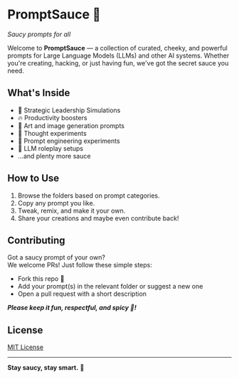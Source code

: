 # PromptSauce 🍝

_Saucy prompts for all_

Welcome to **PromptSauce** — a collection of curated, cheeky, and powerful prompts for Large Language Models (LLMs) and other AI systems. Whether you're creating, hacking, or just having fun, we've got the secret sauce you need.

## What's Inside

- 📜 Strategic Leadership Simulations
- 🔥 Productivity boosters
- 🎨 Art and image generation prompts
- 🧠 Thought experiments
- 🧩 Prompt engineering experiments
- 🤖 LLM roleplay setups
- ...and plenty more sauce

## How to Use

1. Browse the folders based on prompt categories.
2. Copy any prompt you like.
3. Tweak, remix, and make it your own.
4. Share your creations and maybe even contribute back!

## Contributing

Got a saucy prompt of your own?  
We welcome PRs! Just follow these simple steps:
- Fork this repo 🍴
- Add your prompt(s) in the relevant folder or suggest a new one
- Open a pull request with a short description

_**Please keep it fun, respectful, and spicy 🧆!**_

## License

[MIT License](LICENSE)

---

**Stay saucy, stay smart.** 🍝
